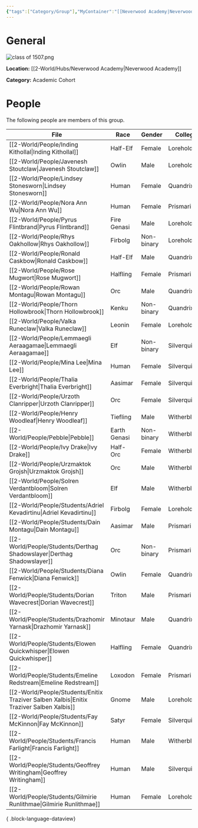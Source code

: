 ```yaml
---
{"tags":["Category/Group"],"MyContainer":"[[Neverwood Academy|Neverwood Academy]]","MyCategory":"Academic Cohort","image":"class of 1507.png","obsidianUIMode":"preview","leader":null,"officers":null,"members":null,"initiates":null,"faction":null,"primary_contact":null,"benefits":[{"standing":1,"reward":"What do they get at level 1?"},{"standing":2,"reward":"What do they get at level 2?"},{"standing":3,"reward":"What do they get at level 3?"}],"dg-publish":true,"dg-path":"World/Groups/Academic Cohorts/Cohort of 1507.md","permalink":"/world/groups/academic-cohorts/cohort-of-1507/","dgPassFrontmatter":true,"updated":"2025-09-29T12:19:06.000+01:00"}
---
```



# General


![class of 1507.png](/img/user/z_Assets/classLogos/class%20of%201507.png)

**Location:** [[2-World/Hubs/Neverwood Academy\|Neverwood Academy]]

**Category:** Academic Cohort 


# People

The following people are members of this group.  


| File                                                                                        | Race         | Gender     | College     |
| ------------------------------------------------------------------------------------------- | ------------ | ---------- | ----------- |
| [[2-World/People/Inding Kithollal\|Inding Kithollal]]                                    | Half-Elf     | Female     | Lorehold    |
| [[2-World/People/Javenesh Stoutclaw\|Javenesh Stoutclaw]]                                | Owlin        | Male       | Lorehold    |
| [[2-World/People/Lindsey Stonesworn\|Lindsey Stonesworn]]                                | Human        | Female     | Quandrix    |
| [[2-World/People/Nora Ann Wu\|Nora Ann Wu]]                                              | Human        | Female     | Prismari    |
| [[2-World/People/Pyrus Flintbrand\|Pyrus Flintbrand]]                                    | Fire Genasi  | Male       | Lorehold    |
| [[2-World/People/Rhys Oakhollow\|Rhys Oakhollow]]                                        | Firbolg      | Non-binary | Lorehold    |
| [[2-World/People/Ronald Caskbow\|Ronald Caskbow]]                                        | Half-Elf     | Male       | Quandrix    |
| [[2-World/People/Rose Mugwort\|Rose Mugwort]]                                            | Halfling     | Female     | Prismari    |
| [[2-World/People/Rowan Montagu\|Rowan Montagu]]                                          | Orc          | Male       | Quandrix    |
| [[2-World/People/Thorn Hollowbrook\|Thorn Hollowbrook]]                                  | Kenku        | Non-binary | Quandrix    |
| [[2-World/People/Valka Runeclaw\|Valka Runeclaw]]                                        | Leonin       | Female     | Lorehold    |
| [[2-World/People/Lemmaegli Aeraagamae\|Lemmaegli Aeraagamae]]                            | Elf          | Non-binary | Silverquill |
| [[2-World/People/Mina Lee\|Mina Lee]]                                                    | Human        | Female     | Silverquill |
| [[2-World/People/Thalia Everbright\|Thalia Everbright]]                                  | Aasimar      | Female     | Silverquill |
| [[2-World/People/Urzoth Clanripper\|Urzoth Clanripper]]                                  | Orc          | Female     | Silverquill |
| [[2-World/People/Henry Woodleaf\|Henry Woodleaf]]                                        | Tiefling     | Male       | Witherbloom |
| [[2-World/People/Pebble\|Pebble]]                                                        | Earth Genasi | Non-binary | Witherbloom |
| [[2-World/People/Ivy Drake\|Ivy Drake]]                                                  | Half-Orc     | Female     | Witherbloom |
| [[2-World/People/Urzmaktok Grojsh\|Urzmaktok Grojsh]]                                    | Orc          | Male       | Witherbloom |
| [[2-World/People/Solren Verdantbloom\|Solren Verdantbloom]]                              | Elf          | Male       | Witherbloom |
| [[2-World/People/Students/Adriel Kevadirtinu\|Adriel Kevadirtinu]]                       | Firbolg      | Female     | Lorehold    |
| [[2-World/People/Students/Dain Montagu\|Dain Montagu]]                                   | Aasimar      | Male       | Prismari    |
| [[2-World/People/Students/Derthag Shadowslayer\|Derthag Shadowslayer]]                   | Orc          | Non-binary | Prismari    |
| [[2-World/People/Students/Diana Fenwick\|Diana Fenwick]]                                 | Owlin        | Female     | Quandrix    |
| [[2-World/People/Students/Dorian Wavecrest\|Dorian Wavecrest]]                           | Triton       | Male       | Prismari    |
| [[2-World/People/Students/Drazhomir Yarnask\|Drazhomir Yarnask]]                         | Minotaur     | Male       | Quandrix    |
| [[2-World/People/Students/Elowen Quickwhisper\|Elowen Quickwhisper]]                     | Halfling     | Female     | Quandrix    |
| [[2-World/People/Students/Emeline Redstream\|Emeline Redstream]]                         | Loxodon      | Female     | Prismari    |
| [[2-World/People/Students/Enitix Traziver Salben Xalbis\|Enitix Traziver Salben Xalbis]] | Gnome        | Male       | Lorehold    |
| [[2-World/People/Students/Fay McKinnon\|Fay McKinnon]]                                   | Satyr        | Female     | Silverquill |
| [[2-World/People/Students/Francis Farlight\|Francis Farlight]]                           | Human        | Male       | Witherbloom |
| [[2-World/People/Students/Geoffrey Writingham\|Geoffrey Writingham]]                     | Human        | Male       | Silverquill |
| [[2-World/People/Students/Gilmirie Runlithmae\|Gilmirie Runlithmae]]                     | Human        | Female     | Lorehold    |

{ .block-language-dataview}

